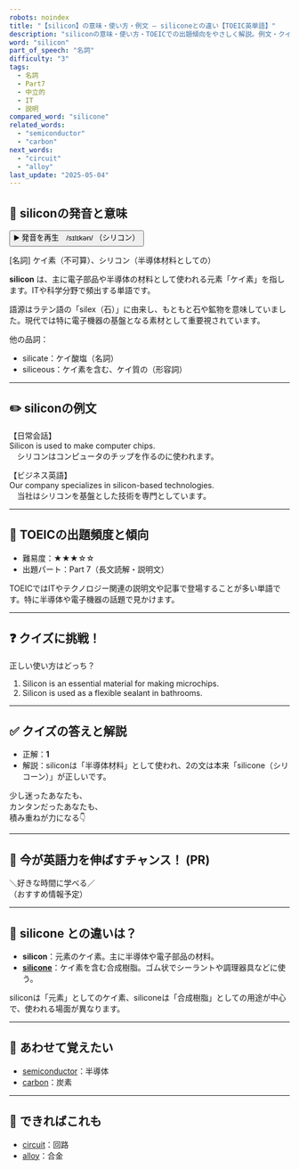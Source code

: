 ```yaml
---
robots: noindex
title: "【silicon】の意味・使い方・例文 ― siliconeとの違い【TOEIC英単語】"
description: "siliconの意味・使い方・TOEICでの出題傾向をやさしく解説。例文・クイズ付きでsiliconeとの違いもわかりやすく学べます。"
word: "silicon"
part_of_speech: "名詞"
difficulty: "3"
tags:
  - 名詞
  - Part7
  - 中立的
  - IT
  - 説明
compared_word: "silicone"
related_words:
  - "semiconductor"
  - "carbon"
next_words:
  - "circuit"
  - "alloy"
last_update: "2025-05-04"
---
```


## 🔰 siliconの発音と意味

<button class="play-audio" onclick="playTTS('silicon')">
  <span class="play-audio-main">
    ▶️ 発音を再生　/sɪlɪkən/
  </span>
  <span class="play-audio-sub">
    （シリコン）
  </span>
</button>

[名詞] ケイ素（不可算）、シリコン（半導体材料としての）

**silicon** は、主に電子部品や半導体の材料として使われる元素「ケイ素」を指します。ITや科学分野で頻出する単語です。

語源はラテン語の「silex（石）」に由来し、もともと石や鉱物を意味していました。現代では特に電子機器の基盤となる素材として重要視されています。

他の品詞：  
- silicate：ケイ酸塩（名詞）
- siliceous：ケイ素を含む、ケイ質の（形容詞）

---

## ✏️ siliconの例文

【日常会話】  
Silicon is used to make computer chips.  
　シリコンはコンピュータのチップを作るのに使われます。

【ビジネス英語】  
Our company specializes in silicon-based technologies.  
　当社はシリコンを基盤とした技術を専門としています。

---

## 🎯 TOEICの出題頻度と傾向

- 難易度：★★★☆☆
- 出題パート：Part 7（長文読解・説明文）

TOEICではITやテクノロジー関連の説明文や記事で登場することが多い単語です。特に半導体や電子機器の話題で見かけます。

---

## ❓ クイズに挑戦！

正しい使い方はどっち？

1. Silicon is an essential material for making microchips.  
2. Silicon is used as a flexible sealant in bathrooms.

---

## ✅ クイズの答えと解説

- 正解：**1**
- 解説：siliconは「半導体材料」として使われ、2の文は本来「silicone（シリコーン）」が正しいです。

少し迷ったあなたも、  
カンタンだったあなたも、  
積み重ねが力になる👇️

---

## 🚀 今が英語力を伸ばすチャンス！ (PR)

<div class="info-center">
＼好きな時間に学べる／<br>  
（おすすめ情報予定）
</div>

---

## 🤔  silicone との違いは？

- **silicon**：元素のケイ素。主に半導体や電子部品の材料。
- **[silicone](/silicone)**：ケイ素を含む合成樹脂。ゴム状でシーラントや調理器具などに使う。

siliconは「元素」としてのケイ素、siliconeは「合成樹脂」としての用途が中心で、使われる場面が異なります。

---

## 🧩 あわせて覚えたい

- [semiconductor](/semiconductor)：半導体
- [carbon](/carbon)：炭素

---

## 📖 できればこれも

- [circuit](/circuit)：回路
- [alloy](/alloy)：合金

<!-- cvid: aid47_bid36 -->
